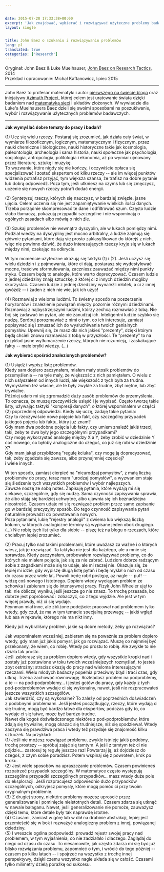 ```yaml
---  
  

date: 2015-07-28 17:33:38+00:00  
excerpt: 'Jak znajdować, wybierać i rozwiązywać użyteczne problemy badawcze?'  
layout: single  


title: John Baez o szukaniu i rozwiązywaniu problemów  
lang: pl
translated: true
categories: ['Research'] 
---  
```


Oryginał: John Baez & Luke Muelhauser, [John Baez on Research Tactics](https://intelligence.org/2014/02/21/john-baez-on-research-tactics/), 2014  
Przekład i opracowanie: Michał Kaftanowicz, lipiec 2015  

---

John Baez to profesor matematyki i autor [pierwszego na świecie bloga](http://math.ucr.edu/home/baez/TWF.html) oraz inicjatywy [Azimuth Project](http://www.azimuthproject.org/azimuth/show/HomePage), której celem jest uratowanie świata dzięki badaniom nad [matematyką sieci](http://math.ucr.edu/home/baez/networks/) i układów złożonych. W wywiadzie dla Luke'a Muelhausera Baez dzieli się swoimi sposobami na poszukiwanie, wybór i rozwiązywanie użytecznych problemów badawczych.  

---

**Jak wymyślać dobre tematy do pracy i badań?**  

(1) Ucz się wielu rzeczy. Postaraj się zrozumieć, jak działa cały świat, w wymiarze filozoficznym, logicznym, matematycznym i fizycznym, przez nauki chemiczne i biologiczne, nauki historyczne takie jak kosmologia, paleontologia, archeologia i sama historia, nauki społeczne jak psychologia, socjologia, antropologia, politologia i ekonomia, aż po wymiar ujmowany przez literaturę, sztukę i muzykę.  
To wyzwanie, które nigdy się nie kończy, i oczywiście opłaca się specjalizować i zostać ekspertem od kilku rzeczy -- ale im więcej punktów widzenia potrafisz przyjąć, tym większa szansa, że trafisz na dobre pytanie lub dobrą odpowiedź. Poza tym, jeśli utkniesz na czymś lub się zmęczysz, uczenie się nowych rzeczy potrafi dodać energii.  

(2) Syntetyzuj rzeczy, których się nauczysz, w bardziej zwięzłe, jasne ujęcia. Celem uczenia się nie jest zapamiętywanie wielkich ilości danych. Trzeba porządnie skompresować te dane i odfiltrować szum. Często ludzie słabo tłumaczą, pokazują przypadki szczególne i nie wspominają o ogólnych zasadach albo mówią o nich źle.  

(3) Szukaj problemów nie wewnątrz dyscyplin, ale w lukach pomiędzy nimi. Podział wiedzy na dyscypliny jest mocno arbitralny, a ludzie zajmują się głównie pytaniami, które dają się prosto zaklasyfikować do którejś z nich, więc nie powinno dziwić, że dużo interesujących rzeczy kryje się w lukach między nimi, czekając na odkrycie.  
   
W tym momencie użyteczne okazują się taktyki (1) i (2). Jeśli uczysz się wielu dziedzin i z pojmowania, które ci dają, postarasz się wydestylować mocne, treściwe sformułowania, zaczniesz zauważać między nimi punkty styku. Czasem będą to analogie, które warto doprecyzować. Czasem ludzie z jednej dziedziny znają sztuczkę, z której ci z innych dziedzin mogliby skorzystać. Czasem ludzie z jednej dziedziny wynaleźli młotek, a ci z innej gwóźdź -- i żaden z nich nie wie, jak ich użyć!  

(4) Rozmawiaj z wieloma ludźmi. To świetny sposób na poszerzenie horyzontów i znalezienie powiązań między pozornie różnymi dziedzinami.  
Rozmawiaj z najbystrzejszymi ludźmi, którzy zechcą rozmawiać z tobą. Nie bój się zadawać im pytań, ale nie zanudzaj ich. Inteligentni ludzie szybko się nudzą. Spróbuj porozmawiać z nimi o tym, co ich interesuje, zamiast popisywać się i zmuszać ich do wysłuchiwania twoich genialnych pomysłów. Upewnij się, że masz dla nich jakieś "prezenty", dzięki którym będą chcieli znowu rozmawiać z tobą w przyszłości. Te "prezenty" to na przykład jasne wytłumaczenie rzeczy, których nie rozumieją, i zaskakujące fakty -- małe bryłki wiedzy. (...)  

**Jak wybierać spośród znalezionych problemów?**  

(1) Usiądź i wypisz listę problemów.  
Kiedy sam dopiero zaczynałem, miałem mały stosik problemów do przemyślenia -- na tyle mały, że większość z nich pamiętałem. O wielu z nich usłyszałem od innych ludzi, ale większość z tych była za trudna. Wymyślałem też własne, ale te były zwykle za trudne, zbyt mętne, lub zbyt trywialne.  
Później udało mi się zgromadzić duży zasób problemów do przemyślenia. To oznacza, że muszę rzeczywiście usiąść i je wypisać. Często tworzę takie listy, używając taktyki "kompresji danych", o której wspominałem w części (2) poprzedniej odpowiedzi. Kiedy się uczę, zadaję takie pytania:  
Czy to rzeczywiście nowe pojęcie lub fakt, czy szczególny przypadek jakiegoś pojęcia lub faktu, który już znam?  
Gdy mam dwa podobne pojęcia lub fakty, czy umiem znaleźć jakiś trzeci, taki, żeby te dwa były jego szczególnymi przypadkami?  
Czy mogę wykorzystać analogię między X a Y, żeby zrobić w dziedzinie Y coś nowego, co byłoby analogiczne do czegoś, co już się robi w dziedzinie X?  
Gdy mam jakąś przybliżoną "regułę kciuka", czy mogę ją doprecyzować, tak, żeby zgadzała się zawsze, albo przynajmniej częściej?  
i wiele innych.  

W ten sposób, zamiast cierpieć na "nieurodzaj pomysłów", z małą liczbą problemów do pracy, teraz mam "urodzaj pomysłów", a wyzwaniem staje się śledzenie tych wszystkich problemów i wybór najlepszych.  
Zawsze noszę ze sobą notes. Zapisuję pytania, które wydają mi się ciekawe, szczególnie, gdy się nudzę. Sama czynność zapisywania sprawia, że albo stają się bardziej uchwytne, albo ujawnia się ich beznadziejna nieostrość. Czasem udaje mi się rozwiązać problem przez samo zapisanie go w bardziej precyzyjny sposób. Do tego czynność zapisywania pytań naturalnie prowadzi do powstawania nowych.  
Poza pytaniami, lubię "rejestry analogii" z dwiema lub większą liczbą kolumn, w których analogiczne terminy są wypisane jeden obok drugiego. (...) Nie robię tych list tylko dla siebie -- piszę też na blogu o rzeczach, które chciałbym lepiej zrozumieć.  

(2) Pracuj tylko nad takimi problemami, które uważasz za ważne i o których wiesz, jak je rozwiązać. Ta taktyka nie jest dla każdego, ale u mnie się sprawdza. Kiedy zaczynałem, próbowałem rozwiązywać problemy, co do których nie miałem pojęcia, jak się za nie zabrać. Ludziom dobrze radzącym sobie z zagadkami może się to udaje, ale mi raczej nie. Okazuje się, że lepiej mi idzie, gdy wypiszę długą listę pytań i będę myślał o nich od czasu do czasu przez wiele lat. Powoli będę robił postępy, aż nagle -- puf! -- widzę coś nowego i istotnego. Dopiero wtedy wyciągam problem ze schowka i zabieram się do intensywnej pracy. Fizyk John Wheeler ujął to tak: nie obliczaj wyniku, jeśli jeszcze go nie znasz. To trochę przesada, bo dobrze jest popróbować i zobaczyć, co z tego wyjdzie. Ale jest w tym więcej prawdy, niż ci się wydaje.  
Feynman miał inne, ale zbliżone podejście: pracował nad problemem tylko wtedy, gdy czuł, że ma w tym temacie specjalną przewagę -- jakiś wgląd lub asa w rękawie, którego nie ma nikt inny.  

Kiedy już wybraliśmy problem, jakie są dobre metody, żeby go rozwiązać?  

Jak wspominałem wcześniej, zabieram się na poważnie za problem dopiero wtedy, gdy mam już jakiś pomysł, jak go rozwiązać. Muszę co najmniej być przekonany, że wiem, co robię. Wtedy po prostu to robię. Ale zwykle to nie działa tak prosto.  
Jeśli zabierasz się za problem dopiero wtedy, gdy wszystkie kropki nad i zostały już postawione w toku twoich wcześniejszych rozmyślań, to jesteś zbyt ostrożny; stracisz okazję do pracy nad wieloma interesującymi rzeczami. Wielu młodych badaczy popełnia przeciwny błąd i traci czas, gdy utkną. Trzeba zachować równowagę. Rozkładasz problem na podproblemy, a te -- na pod-podproblemy... i jesteś gotów do pracy, gdy każdy z tych pod-podproblemów wydaje ci się wykonalny, nawet, jeśli nie rozpracowałeś jeszcze wszystkich szczegółów.  
Jak stwierdzić, czy są wykonalne? To zależy od poprzednich doświadczeń z podobnymi problemami. Jeśli jesteś początkujący, rzeczy, które wydają ci się trudne, mogą być bardzo łatwe dla ekspertów, podczas gdy to, co wydaje ci się łatwe, może być bardzo trudne.  
Nawet dla kogoś doświadczonego niektóre z pod-podproblemów, które zdają się trywialne, mogą okazać się trudniejsze, niż się spodziewał. Wtedy zaczyna się prawdziwa praca i wtedy też przydaje się znajomość kilku sztuczek. Na przykład:  
(1) Jeśli nie możesz rozwiązać problemu, zwykle istnieje jakiś podobny, trochę prostszy -- spróbuj zająć się tamtym. A jeśli z tamtym też ci nie pójdzie... zastosuj tę regułę jeszcze raz! Powtarzaj ją, aż dojdziesz do czegoś, z czym sobie poradzisz. Potem wspinaj się z powrotem, krok po kroku.  
(2) Jest wiele sposobów na upraszczanie problemów. Czasem powinieneś rozpatrzeć przypadek szczególny. W matematyce często występują szczególne przypadki szczególnych przypadków... masz wtedy duże pole do eksploracji. Jeśli rozpracujesz odpowiednio dużo przypadków szczególnych, odkryjesz pomysły, które mogą pomóc ci przy twoim oryginalnym problemie.  
(3) Z drugiej strony, niektóre problemy możesz uprościć przez generalizowanie i pominięcie nieistotnych detali. Czasem zdarza się utknąć w nawale bałaganu. Nawet, jeśli generalizowanie nie pomoże, zauważysz dzięki temu, które detale były tak naprawdę istotne.  
(4) Czasami, zamiast w górę lub w dół na drabinie abstrakcji, lepiej jest przemieścić się w bok i rozważyć analogiczny problem z innej, powiązanej dziedziny.  
(5) I wreszcie ogólna podpowiedź: prowadź rejestr swojej pracy nad problemem, w tym wyjaśnienia, co nie zadziałało i dlaczego. Zaglądaj do niego od czasu do czasu. To niesamowite, jak często zdarza mi się być już blisko rozwiązania problemu, zapomnieć o tym, i wrócić do tego później -- czasem po kilku latach -- i spojrzeć na wszystko z trochę innej perspektywy, dzięki czemu wszystko nagle układa się w całość. Czasami tylko milimetry dzielą porażkę od sukcesu.  
